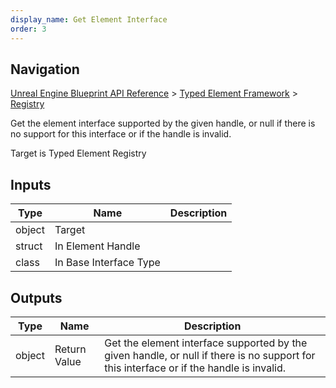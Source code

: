 ```yaml
---
display_name: Get Element Interface
order: 3
---
```

## Navigation

[Unreal Engine Blueprint API Reference](https://dev.epicgames.com/documentation/en-us/unreal-engine/BlueprintAPI) > [Typed Element Framework](https://dev.epicgames.com/documentation/en-us/unreal-engine/BlueprintAPI/TypedElementFramework) > [Registry](https://dev.epicgames.com/documentation/en-us/unreal-engine/BlueprintAPI/TypedElementFramework/Registry)

Get the element interface supported by the given handle, or null if there is no support for this interface or if the handle is invalid.

Target is Typed Element Registry

## Inputs

| Type | Name | Description |
| --- | --- | --- |
| object | Target |  |
| struct | In Element Handle |  |
| class | In Base Interface Type |  |

## Outputs

| Type | Name | Description |
| --- | --- | --- |
| object | Return Value | Get the element interface supported by the given handle, or null if there is no support for this interface or if the handle is invalid. |
